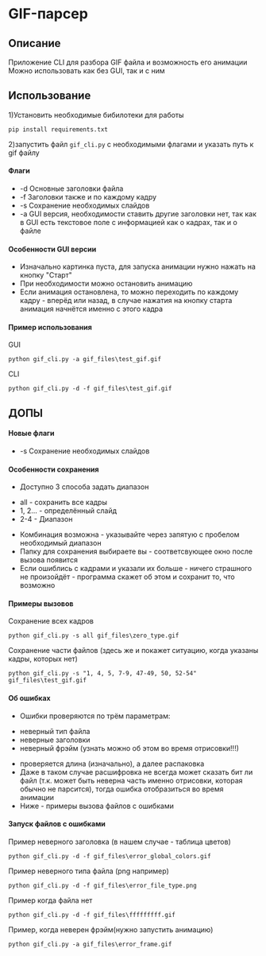 # GIF-парсер

## Описание

Приложение CLI для разбора GIF файла и возможность его анимации
Можно использовать как без GUI, так и с ним

## Использование

1)Установить необходимые бибилотеки для работы 
```
pip install requirements.txt
```
2)запустить файл ```gif_cli.py``` с необходимыми флагами и указать путь к gif файлу

#### Флаги

* -d Основные заголовки файла
* -f Заголовки также и по каждому кадру
* -s Сохранение необходимых слайдов
* -a GUI версия, необходимости ставить другие заголовки нет, так как в GUI есть текстовое поле с информацией как о кадрах, так и о файле

#### Особенности GUI версии

* Изначально картинка пуста, для запуска анимации нужно нажать на кнопку "Старт"
* При необходимости можно остановить анимацию
* Если анимация остановлена, то можно переходить по каждому кадру - вперёд или назад, в случае нажатия на кнопку старта анимация начнётся именно с этого кадра

#### Пример использования
GUI
```
python gif_cli.py -a gif_files\test_gif.gif
```

CLI
```
python gif_cli.py -d -f gif_files\test_gif.gif
```

## ДОПЫ

#### Новые флаги
* -s Сохранение необходимых слайдов

#### Особенности сохранения

* Доступно 3 способа задать диапазон
+ all - сохранить все кадры
+ 1, 2... - определённый слайд
+ 2-4 - Диапазон
* Комбинация возможна - указывайте через запятую с пробелом необходимый диапазон
* Папку для сохранения выбираете вы - соответсвующее окно после вызова появится
* Если ошиблись с кадрами и указали их больше - ничего страшного не произойдёт - программа скажет об этом и сохранит то, что возможно

#### Примеры вызовов
Сохранение всех кадров
```
python gif_cli.py -s all gif_files\zero_type.gif
```

Сохранение части файлов (здесь же и покажет ситуацию, когда указаны кадры, которых нет)
```
python gif_cli.py -s "1, 4, 5, 7-9, 47-49, 50, 52-54" gif_files\test_gif.gif
```

#### Об ошибках

* Ошибки проверяются по трём параметрам:
+ неверный тип файла
+ неверные заголовки
+ неверный фрэйм (узнать можно об этом во время отрисовки!!!)
* проверяется длина (изначально), а далее распаковка
* Даже в таком случае расшифровка не всегда может сказать бит ли файл (т.к. может быть неверна часть именно отрисовки, которая обычно не парсится), тогда ошибка отобразиться во время анимации
* Ниже - примеры вызова файлов с ошибками


#### Запуск файлов с ошибками

Пример неверного заголовка (в нашем случае - таблица цветов)
```
python gif_cli.py -d -f gif_files\error_global_colors.gif
```

Пример неверного типа файла (png например)
```
python gif_cli.py -d -f gif_files\error_file_type.png
```

Пример когда файла нет
```
python gif_cli.py -d -f gif_files\fffffffff.gif
```

Пример, когда неверен фрэйм(нужно запустить анимацию)
```
python gif_cli.py -a gif_files\error_frame.gif
```



